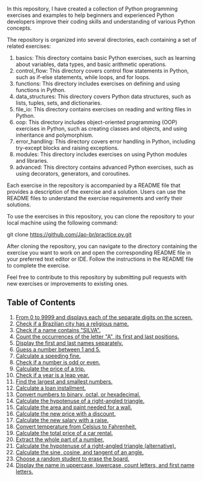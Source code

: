In this repository, I have created a collection of Python programming exercises and examples to help beginners and experienced Python developers improve their coding skills and understanding of various Python concepts.


The repository is organized into several directories, each containing a set of related exercises:

1. basics: This directory contains basic Python exercises, such as learning about variables, data types, and basic arithmetic operations.
2. control_flow: This directory covers control flow statements in Python, such as if-else statements, while loops, and for loops.
3. functions: This directory includes exercises on defining and using functions in Python.
4. data_structures: This directory covers Python data structures, such as lists, tuples, sets, and dictionaries.
5. file_io: This directory contains exercises on reading and writing files in Python.
6. oop: This directory includes object-oriented programming (OOP) exercises in Python, such as creating classes and objects, and using inheritance and polymorphism.
7. error_handling: This directory covers error handling in Python, including try-except blocks and raising exceptions.
8. modules: This directory includes exercises on using Python modules and libraries.
9. advanced: This directory contains advanced Python exercises, such as using decorators, generators, and coroutines.


Each exercise in the repository is accompanied by a README file that provides a description of the exercise and a solution. Users can use the README files to understand the exercise requirements and verify their solutions.


To use the exercises in this repository, you can clone the repository to your local machine using the following command:

git clone https://github.com/Jao-br/practice.py.git


After cloning the repository, you can navigate to the directory containing the exercise you want to work on and open the corresponding README file in your preferred text editor or IDE. Follow the instructions in the README file to complete the exercise.


Feel free to contribute to this repository by submitting pull requests with new exercises or improvements to existing ones.


## Table of Contents

1. [From 0 to 9999 and displays each of the separate digits on the screen.](#from-0-to-9999)
2. [Check if a Brazilian city has a religious name.](#religious-name)
3. [Check if a name contains "SILVA".](#silva-name)
4. [Count the occurrences of the letter "A", its first and last positions.](#letter-a)
5. [Display the first and last names separately.](#first-last-names)
6. [Guess a number between 1 and 5.](#guess-number)
7. [Calculate a speeding fine.](#speeding-fine)
8. [Check if a number is odd or even.](#odd-even)
9. [Calculate the price of a trip.](#trip-price)
10. [Check if a year is a leap year.](#leap-year)
11. [Find the largest and smallest numbers.](#largest-smallest)
12. [Calculate a loan installment.](#loan-installment)
13. [Convert numbers to binary, octal, or hexadecimal.](#number-conversion)
14. [Calculate the hypotenuse of a right-angled triangle.](#hypotenuse)
15. [Calculate the area and paint needed for a wall.](#wall-paint)
16. [Calculate the new price with a discount.](#discount)
17. [Calculate the new salary with a raise.](#salary-raise)
18. [Convert temperature from Celsius to Fahrenheit.](#temp-converter)
19. [Calculate the total price of a car rental.](#car-rental)
20. [Extract the whole part of a number.](#whole-part)
21. [Calculate the hypotenuse of a right-angled triangle (alternative).](#hypotenuse-alt)
22. [Calculate the sine, cosine, and tangent of an angle.](#trigonometry)
23. [Choose a random student to erase the board.](#random-student)
24. [Display the name in uppercase, lowercase, count letters, and first name letters.](#name-info)
